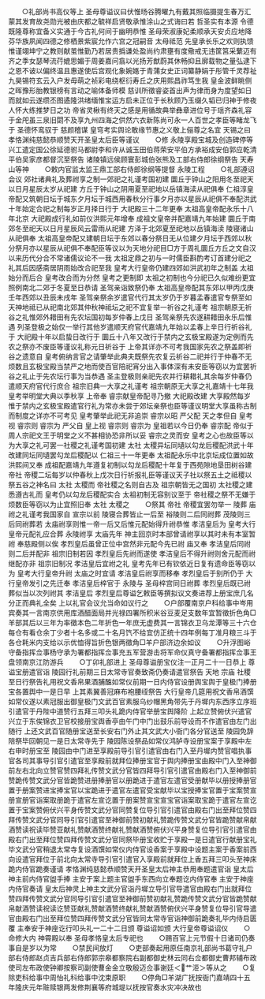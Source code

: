 <!-- { "loadSidebar": true } -->
　　○礼部尚书高仪等上  圣母尊谥议曰伏惟旸谷腾曜九有戴其照临摄提生春万汇蒙其发育故尧勋光被由庆都之毓祥启贤敬承惟涂山之式诲曰若  哲圣实有本源  令德既隆尊称宜备义实通于今古礼何间于幽明恭惟  圣母荣淑康妃柔顺承天安贞应地降芬华族夙闻四德之修栖景紫宸允作六宫之冠嗣音  太母祗范  先皇承长乐之欢则执馈惟谨翊坤宁之教则献茧惟勤乃若居贵撝谦处盈尚约肃壅有度儆戒无违筐筥采蘩迈有齐之季女瑟琴流荇媲思媚于周姜嘉问翕以光扬芳猷蔚其休畅抑且廓载物之量弘逮下之恩不诐以偏终温且惠遂使后宫观化象婉嫕于青蒲女史正词纂静娟于彤管千灵荐祉  九昊锡符玄云入户发毋萌之祯彩电绕枢衍寿丘之庆用熙昌祚笃生我  皇金波鲜眺侧之晖豫形胎教银榜有言动之喻体备师模  慈训所徵睿姿首出声为律而身为度望如日而就如云遂缵丕图遹隆洪绪缅惟宝运方启未正位于长秋顾乃玉缀久韬已归神于修夜人怀大练推梦日之功  帝省灵楸有终天之感是用循故典举彝章进位号于瑶齐森礼容于金戺虽三泉旧閟不及享九州四海之供然六衣新陈尚可永一人百世之孝臣等睹龙飞于  圣德怀鸾驭于  慈颜稽谋  皇穹考实舆论敢缘节惠之义敬上俪尊之名宜  天锡之曰  孝恪渊纯慈懿恭顺赞天开圣皇太后臣等谨议
　　○修  永陵享殿宝城及创造碑停等兴工遣定国公徐延德驸马都尉李和许从诚玉田伯蒋荣安平伯方承裕成安伯郭应乾清平伯吴家彦都督沉至祭告  诸陵镇远侯顾寰彭城伯张熊及工部右侍郎徐纲祭告  天寿山等神
　　○敕内官监太监王鼎工部右侍郎徐纲等提督  永陵工程
　　○礼部遵诏会议  郊社诸典礼及葬祔享之制一郊祀之礼谨考国初建  圜丘于钟山之阳用冬至祀天以日月星辰太岁从祀建  方丘于钟山之阴用夏至祀地以岳镇海渎从祀俱奉  仁祖淳皇帝配又筑朝日坛于城东夕月坛于城西用春秋分行事夕月亦以星辰从祀俱不奉配洪武十年始定合祀之制每岁正月择日行于  大祀殿三十二年更奉  太祖高皇帝配永乐十八年北京  大祀殿成行礼如前仪洪熙元年增奉  成祖文皇帝并配嘉靖九年始建  圜丘于南郊冬至祀天以日月星辰风云雷雨从祀建  方泽于北郊夏至祀地以岳镇海渎  陵寝诸山从祀俱奉  太祖高皇帝配又建朝日坛于东郊以春分祭日无从位建夕月坛于西郊以秋分祭月亦以星辰从祀俱不奉配臣等议以为天地分祀目□方于周礼圜丘方丘之文自汉以来历代分合不常诸儒议论不一我  太祖定鼎之初与一时儒臣斟酌考订首建分祀之礼其后因感斋居阴雨始改合祀至我  皇考大行皇帝仍建四郊如洪武初年之制盖  太祖始分而后合  皇考改合而为分然  皇考之更制即  太祖之初制也今分祀已久似难纷更宜照例南北二郊于冬夏至日恭请  圣驾亲诣致祭仍奉  太祖高皇帝配其东郊以甲丙戊庚壬年西郊以丑辰未戌年  圣驾亲祭余岁遣官代行其太岁仍于岁暮孟春遣官专祭至如天神地祗已从祀南北郊其仲秋神祗坛之祀不宜复举一祈谷之礼谨考  祖宗朝原无祈谷之礼惟郊外耤田有先农坛国初每岁仲春上戊日  圣驾亲祭先农遂耕耤田永乐后惟遇  列圣登极之始仅一举行其他岁遣顺天府官代嘉靖九年始以孟春上辛日行祈谷礼于  大祀殿十年以启蛰日改行于  圜丘十八年又改行于禁内之玄极宝殿遂为定例而先农之祭亦不废臣等谨议礼称元日祈谷于  上帝其详亦不可考我国家先农之祭盖即祈谷之遗意自  皇考俯纳言官之请肇举此典夫既祭先农复云祈谷二祀并行于仲春不无烦数且玄极宝殿当禁严之地而使百官陪祀宵分出入事体深有未安臣等窃以为宜罢祈谷之礼止于先农坛行事为当恭遇  圣主登极则亲祀先农并行耕耤礼其余每岁仲春仍遣顺天府官代行庶合  祖宗旧典一大享之礼谨考  祖宗朝原无大享之礼嘉靖十七年我  皇考举明堂大典以季秋享  上帝奉  睿宗献皇帝配寻乃撤  大祀殿改建  大享殿然每岁惟于禁内之玄极宝殿遣官行礼为常亦未尝于郊坛亲祭也臣等谨议明堂大享虽称古制而制度之详亦不可考见  皇考肇举此祀无非追崇  睿宗以昭  严父配  天之孝但自  皇考视  睿宗则  睿宗为  严父自  皇上视  睿宗则  睿宗为  皇祖若以今日仍奉  睿宗配  帝似于周人宗祀文王于明堂之义不甚相协恐非所以妥  睿宗之灵而安  皇考之心也故臣等以为大享之礼可罢一社稷之礼谨考国初建  太社  太稷异坛同壝以勾龙后稷配洪武十年改建同坛同壝罢勾龙后稷配以  仁祖三十一年更奉  太祖配永乐中北京坛成位置如故洪熙间又奉  成祖配嘉靖九年遵复初制以勾龙后稷配十年复于西苑隙地垦田树谷建  帝社  帝稷二坛每岁以仲春秋上戊次日行祈报礼臣等谨议天子社以祭五土之祗稷以祭五谷之神名曰  太社  太稷而  帝社稷之名则自古及  祖宗朝皆无之国初  太社稷之建悉遵古礼而  皇考仍以勾龙后稷配实合  太祖初制无容别议至于  帝社稷之祭不无嫌于烦数臣等窃以为止宜照旧奉  太社  太稷之
　　○祭其  帝社  帝稷宜罢勿举一  陵葬  庙祔之礼谨考我国家自  宣宗以前  陵寝合葬皆止一后至  裕陵则二后同祔葬  茂陵则三后同祔葬若  太庙祔享则惟一帝一后又后惟元配始得升祔恭惟  孝洁皇后为  皇考大行皇帝元配礼应合葬  永陵祔享  太庙先年  神主回京时本部曾请祔享以其时未有本室暂祔  奉慈殿侧以俟  孝烈皇后虽曾正位中宫然非元配今先已祔  庙又奉  孝洁皇后同祔则二后并配非  祖宗旧制若因  孝烈皇后先祔而遂使  孝洁皇后不得升祔则舍元配而祔继配亦非  祖宗旧制况  孝洁皇后宜祔之礼  皇考先年已有钦依近日复有遗命臣等窃以为  皇考大行皇帝升祔  太庙之时宜请  孝洁皇后祔享而移奉  孝烈皇后于别所仍于  大行皇帝发引之先迁奉  孝洁皇后梓官于  永陵与  圣母梓宫同日祔葬  孝烈皇后既已祔葬似当以次列祔其  孝洁皇后  孝烈皇后尊谥乞敕臣等撰拟议文奏进荐上册宝庶几名分正而典礼全矣  上以礼官会议允当命如议行之
　　○户部覆南京户科给事中岑用宾奏其一言南京供用库酒醋面局并光禄四署所积米谷豆麦足支数年宜暂徵折色角□羊部其后以三年为率徵本色二年折色一年庶无虚费其一言锦衣卫乌龙潭等三十六仓每仓有看仓余丁少者十名多或二十名月饩不给宜仿正统十四年例每丁准月粮三斗于各仓耗米内支给以示优恤得旨折色银两徵角□羊户部济边余如议
　　○升浮图峪守备指挥佥事杨守承为署都指挥佥事充五军营游击将军命仪真守备署都指挥佥事王盘领南京江防游兵
　　○丁卯礼部进上  圣母尊谥册宝仪注一正月二十一日恭上  尊谥宝册遣官诣  陵园行礼前期三日太常寺官奏致斋仍奏请遣官祭告  天地  宗庙  社稷至日行祭告礼用祝文香帛果酒脯醢如常仪前期一日内侍官设册舆宝舆于皇极门捧册宝各置舆中一是日早  上其素翼善冠麻布袍腰绖祭告  大行皇帝几筵用祝文香帛酒馔如常仪遂以素冠服出御皇极门文武百官素服乌纱帽黑角带先于丹墀内东西序立序班引遣官于丹陛中道赞行五拜三叩头礼跪内侍官举册宝舆降阶  上起立赞俯伏兴遣官兴立于东俟锦衣卫官校接册宝舆香亭由午门中门出鼓乐前导设而不作遣官由左门出随行  上还文武百官随册宝送至长安右门外止其文武大小衙门各分官送至  陵园免辞陪祭毕回朝见一是日太常寺先于  陵园陈设祭品如常仪鸿胪寺设册宝案于享殿中左右申时册宝至  陵园由中门进至享殿前导引官引遣官由右门入至丹墀内赞官唱执事官各司其事导引官引遣官至享殿前就拜位捧册宝官于舆内捧册宝由殿中门入至神御前左右北向立赞官赞四拜礼传赞文武分官皆四拜导引官引遣官由殿右门入至神御前赞跪传赞文武分官皆跪赞进册捧册官以册跪进于遣官左遣官受册献毕以册授捧册官置于册案赞进宝捧宝官以宝跪进于遣官左遣官受宝献毕以宝授捧宝官置于宝案赞宣册宣册官诣案取册跪于遣官左宣讫置于册案赞宣宝宣宝官诣案取宝跪于遣官左宣讫置于宝案赞俯伏兴平身传赞文武分官同赞复位导引官引遣官由殿右门出至拜位赞四拜传赞文武分官同导引官引遣官至神御前赞初献礼赞跪传赞文武分官皆跪赞献帛献酒赞读祝读毕赞亚献礼赞献酒赞终献礼赞献酒赞俯伏兴平身赞复位导引官引遣官由殿右门出至拜位赞四拜传赞文武分官同祭毕册宝收贮于享殿一是日遣官行献册宝礼毕文武分官稍退太常寺复设酒馔如常仪内侍官设香案于享殿中设题主案于香案前西向设遣官拜位于前北向太常寺导引官引遣官入享殿前就拜位上香五拜三叩头至神床跪内侍官跪奏谨请  孝恪渊纯慈懿恭顺赞天开圣皇太后神主恭用奉题遣官诣  皇太后神主前内侍官盥手捧  主安于案上题主官盥手东西向立奉题讫内侍官奉  主安于神座内侍官奏请  皇太后神灵上神主文武分官诣丹墀立导引官导遣官由殿右门出就拜位赞四拜传赞文武分官同导引官引遣官至神御前赞初献礼赞跪传赞文武分官皆跪赞献帛献酒赞读祝读讫赞亚献礼赞献酒赞终献礼赞献酒赞俯伏兴平身赞复位导引官导遣官由殿右门出至拜位赞四拜传赞文武分官皆同太常寺官诣神御前跪奏礼毕内侍启匮覆  主奉安于神座讫行叩头礼一二十二日颁  尊谥诏如颁  大行皇帝尊谥诏仪
　　○命修大内  神霄殿以奉  圣母孝恪皇太后专祀也
　　○赐百官上元节假十日诸司仍奏事自是岁以为常
　　○禁民间放灯
　　○吏部奏起用原任南京礼部尚书葛守礼户部右侍郎赵贞吉兵部右侍郎郭宗皋都察院右副都御史林云同右佥都御史曹邦辅布政使司左布政使钟卿按察司副使曹金金立敬殷迈佥事谢廷＜艹洍＞等从之
　　○复除吏科给事中周怡礼科给事中沈束原职
　　○停角□羊湖广抚按衙门嘉靖四十五年隆庆元年赃赎银两发修荆襄等府城堤以抚按官奏水灾冲决故也
